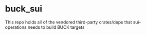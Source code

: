 # buck_sui

This repo holds all of the vendored third-party crates/deps that sui-operations needs to build BUCK targets